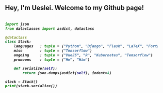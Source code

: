 <h2> Hey, I'm Ueslei. Welcome to my Github page!</h2>

<h5>
    
```python
​
import json
from dataclasses import asdict, dataclass

@dataclass
class Stack:
    languages   : tuple = ("Python", "Django", "Flask", "LaTeX", "Fortran", "NCL", "HTML", "CSS", "JavaScript", "NodeJS")
    misc        : tuple = ("Tensorflow")
    ongoing     : tuple = ("VueJS", "R", "Kubernetes", "Tensorflow")
    pronouns    : tuple = ("He", "Him")

    def serialize(self):
        return json.dumps(asdict(self), indent=4)

stack = Stack()
print(stack.serialize())
​
```

</h5>
